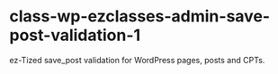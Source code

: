 class-wp-ezclasses-admin-save-post-validation-1
===============================================

ez-Tized save_post validation for WordPress pages, posts and CPTs.
